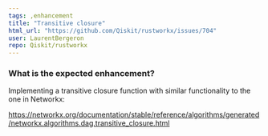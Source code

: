 ```yaml
---
tags: ,enhancement
title: "Transitive closure"
html_url: "https://github.com/Qiskit/rustworkx/issues/704"
user: LaurentBergeron
repo: Qiskit/rustworkx
---
```


### What is the expected enhancement?

Implementing a transitive closure function with similar functionality to the one in Networkx:

https://networkx.org/documentation/stable/reference/algorithms/generated/networkx.algorithms.dag.transitive_closure.html


